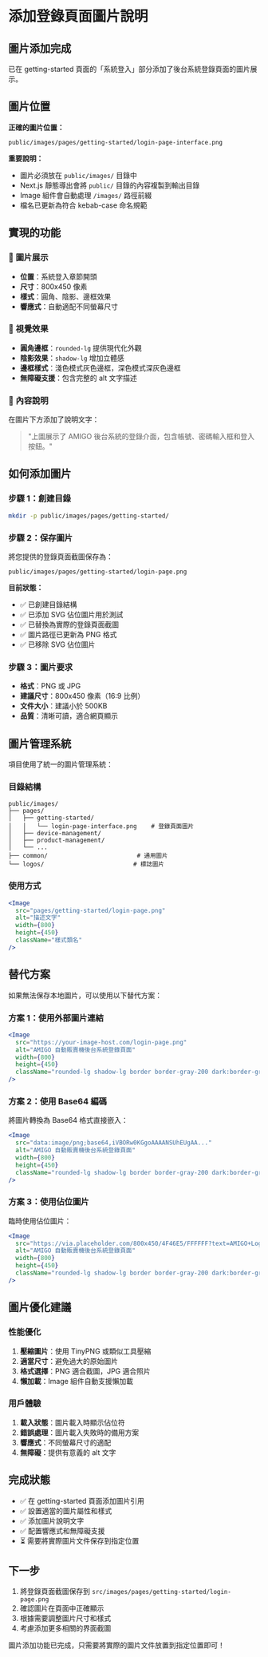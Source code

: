 # 添加登錄頁面圖片說明

## 圖片添加完成

已在 getting-started 頁面的「系統登入」部分添加了後台系統登錄頁面的圖片展示。

## 圖片位置

**正確的圖片位置：**
```
public/images/pages/getting-started/login-page-interface.png
```

**重要說明：**
- 圖片必須放在 `public/images/` 目錄中
- Next.js 靜態導出會將 `public/` 目錄的內容複製到輸出目錄
- Image 組件會自動處理 `/images/` 路徑前綴
- 檔名已更新為符合 kebab-case 命名規範

## 實現的功能

### 📸 **圖片展示**
- **位置**：系統登入章節開頭
- **尺寸**：800x450 像素
- **樣式**：圓角、陰影、邊框效果
- **響應式**：自動適配不同螢幕尺寸

### 🎨 **視覺效果**
- **圓角邊框**：`rounded-lg` 提供現代化外觀
- **陰影效果**：`shadow-lg` 增加立體感
- **邊框樣式**：淺色模式灰色邊框，深色模式深灰色邊框
- **無障礙支援**：包含完整的 alt 文字描述

### 📝 **內容說明**
在圖片下方添加了說明文字：
> "上圖展示了 AMIGO 後台系統的登錄介面，包含帳號、密碼輸入框和登入按鈕。"

## 如何添加圖片

### 步驟 1：創建目錄
```bash
mkdir -p public/images/pages/getting-started/
```

### 步驟 2：保存圖片
將您提供的登錄頁面截圖保存為：
```
public/images/pages/getting-started/login-page.png
```

**目前狀態：**
- ✅ 已創建目錄結構
- ✅ 已添加 SVG 佔位圖片用於測試
- ✅ 已替換為實際的登錄頁面截圖
- ✅ 圖片路徑已更新為 PNG 格式
- ✅ 已移除 SVG 佔位圖片

### 步驟 3：圖片要求
- **格式**：PNG 或 JPG
- **建議尺寸**：800x450 像素（16:9 比例）
- **文件大小**：建議小於 500KB
- **品質**：清晰可讀，適合網頁顯示

## 圖片管理系統

項目使用了統一的圖片管理系統：

### 目錄結構
```
public/images/
├── pages/
│   ├── getting-started/
│   │   └── login-page-interface.png    # 登錄頁面圖片
│   ├── device-management/
│   ├── product-management/
│   └── ...
├── common/                         # 通用圖片
└── logos/                         # 標誌圖片
```

### 使用方式
```jsx
<Image
  src="pages/getting-started/login-page.png"
  alt="描述文字"
  width={800}
  height={450}
  className="樣式類名"
/>
```

## 替代方案

如果無法保存本地圖片，可以使用以下替代方案：

### 方案 1：使用外部圖片連結
```jsx
<Image
  src="https://your-image-host.com/login-page.png"
  alt="AMIGO 自動販賣機後台系統登錄頁面"
  width={800}
  height={450}
  className="rounded-lg shadow-lg border border-gray-200 dark:border-gray-700"
/>
```

### 方案 2：使用 Base64 編碼
將圖片轉換為 Base64 格式直接嵌入：
```jsx
<Image
  src="data:image/png;base64,iVBORw0KGgoAAAANSUhEUgAA..."
  alt="AMIGO 自動販賣機後台系統登錄頁面"
  width={800}
  height={450}
  className="rounded-lg shadow-lg border border-gray-200 dark:border-gray-700"
/>
```

### 方案 3：使用佔位圖片
臨時使用佔位圖片：
```jsx
<Image
  src="https://via.placeholder.com/800x450/4F46E5/FFFFFF?text=AMIGO+Login+Page"
  alt="AMIGO 自動販賣機後台系統登錄頁面"
  width={800}
  height={450}
  className="rounded-lg shadow-lg border border-gray-200 dark:border-gray-700"
/>
```

## 圖片優化建議

### 性能優化
1. **壓縮圖片**：使用 TinyPNG 或類似工具壓縮
2. **適當尺寸**：避免過大的原始圖片
3. **格式選擇**：PNG 適合截圖，JPG 適合照片
4. **懶加載**：Image 組件自動支援懶加載

### 用戶體驗
1. **載入狀態**：圖片載入時顯示佔位符
2. **錯誤處理**：圖片載入失敗時的備用方案
3. **響應式**：不同螢幕尺寸的適配
4. **無障礙**：提供有意義的 alt 文字

## 完成狀態

- ✅ 在 getting-started 頁面添加圖片引用
- ✅ 設置適當的圖片屬性和樣式
- ✅ 添加圖片說明文字
- ✅ 配置響應式和無障礙支援
- ⏳ 需要將實際圖片文件保存到指定位置

## 下一步

1. 將登錄頁面截圖保存到 `src/images/pages/getting-started/login-page.png`
2. 確認圖片在頁面中正確顯示
3. 根據需要調整圖片尺寸和樣式
4. 考慮添加更多相關的界面截圖

圖片添加功能已完成，只需要將實際的圖片文件放置到指定位置即可！
